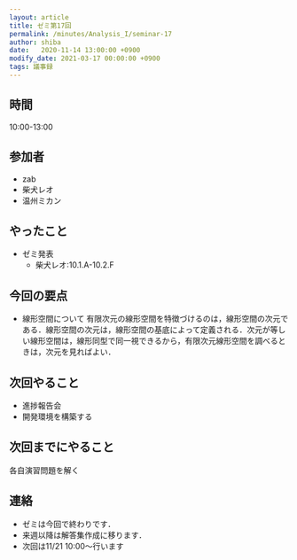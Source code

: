 ```yaml
---
layout: article
title: ゼミ第17回
permalink: /minutes/Analysis_I/seminar-17
author: shiba
date:   2020-11-14 13:00:00 +0900
modify_date: 2021-03-17 00:00:00 +0900
tags: 議事録
---
```


## 時間

10:00-13:00

## 参加者

- zab
- 柴犬レオ
- 温州ミカン

## やったこと

- ゼミ発表
  - 柴犬レオ:10.1.A-10.2.F

## 今回の要点

- 線形空間について
    有限次元の線形空間を特徴づけるのは，線形空間の次元である．線形空間の次元は，線形空間の基底によって定義される．次元が等しい線形空間は，線形同型で同一視できるから，有限次元線形空間を調べるときは，次元を見ればよい．

## 次回やること

- 進捗報告会
- 開発環境を構築する

## 次回までにやること

各自演習問題を解く

## 連絡

- ゼミは今回で終わりです．
- 来週以降は解答集作成に移ります．
- 次回は11/21 10:00～行います
